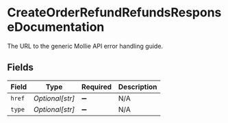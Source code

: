 # CreateOrderRefundRefundsResponseDocumentation

The URL to the generic Mollie API error handling guide.


## Fields

| Field              | Type               | Required           | Description        |
| ------------------ | ------------------ | ------------------ | ------------------ |
| `href`             | *Optional[str]*    | :heavy_minus_sign: | N/A                |
| `type`             | *Optional[str]*    | :heavy_minus_sign: | N/A                |